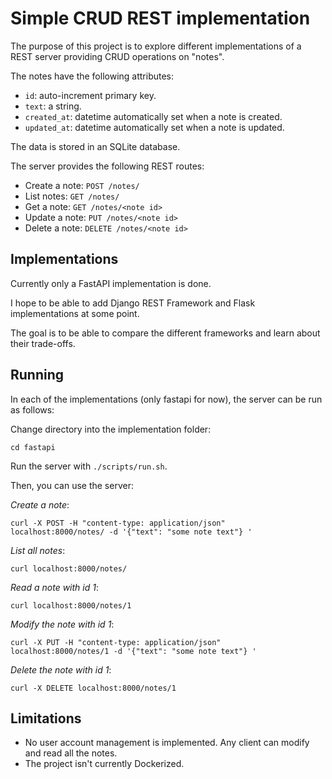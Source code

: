 # Simple CRUD REST implementation

The purpose of this project is to explore different implementations of a REST server providing CRUD operations on "notes".

The notes have the following attributes:
* `id`: auto-increment primary key.
* `text`: a string.
* `created_at`: datetime automatically set when a note is created.
* `updated_at`: datetime automatically set when a note is updated.

The data is stored in an SQLite database.

The server provides the following REST routes:
* Create a note: `POST /notes/`
* List notes: `GET /notes/`
* Get a note: `GET /notes/<note id>`
* Update a note: `PUT /notes/<note id>` 
* Delete a note: `DELETE /notes/<note id>`

## Implementations
Currently only a FastAPI implementation is done.

I hope to be able to add Django REST Framework and Flask implementations at some point.

The goal is to be able to compare the different frameworks and learn about their trade-offs.

## Running


In each of the implementations (only fastapi for now), the server can be run as follows:

Change directory into the implementation folder:
```
cd fastapi
```


Run the server with `./scripts/run.sh`.

Then, you can use the server:


*Create a note*:
```
curl -X POST -H "content-type: application/json"  localhost:8000/notes/ -d '{"text": "some note text"} '
```

*List all notes*:
```
curl localhost:8000/notes/
```

*Read a note with id 1*:
```
curl localhost:8000/notes/1
```

*Modify the note with id 1*:
```
curl -X PUT -H "content-type: application/json"  localhost:8000/notes/1 -d '{"text": "some note text"} '
```

*Delete the note with id 1*:
```
curl -X DELETE localhost:8000/notes/1
```


## Limitations
* No user account management is implemented. Any client can modify and read all the notes.
* The project isn't currently Dockerized.


